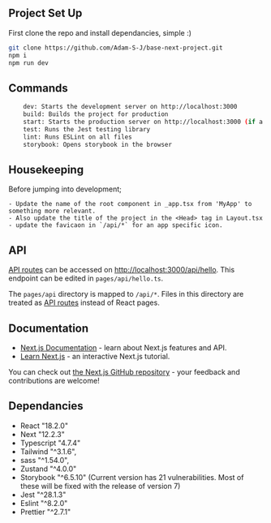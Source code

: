 ## Project Set Up

First clone the repo and install dependancies, simple :)

```bash
git clone https://github.com/Adam-S-J/base-next-project.git
npm i
npm run dev
```

## Commands

```bash
    dev: Starts the development server on http://localhost:3000
    build: Builds the project for production
    start: Starts the production server on http://localhost:3000 (if a build has been generated)
    test: Runs the Jest testing library
    lint: Runs ESLint on all files
    storybook: Opens storybook in the browser
```

## Housekeeping

Before jumping into development;

    - Update the name of the root component in _app.tsx from 'MyApp' to something more relevant.
    - Also update the title of the project in the <Head> tag in Layout.tsx
    - update the favicaon in `/api/*` for an app specific icon.

## API

[API routes](https://nextjs.org/docs/api-routes/introduction) can be accessed on [http://localhost:3000/api/hello](http://localhost:3000/api/hello). This endpoint can be edited in `pages/api/hello.ts`.

The `pages/api` directory is mapped to `/api/*`. Files in this directory are treated as [API routes](https://nextjs.org/docs/api-routes/introduction) instead of React pages.

## Documentation

-   [Next.js Documentation](https://nextjs.org/docs) - learn about Next.js features and API.
-   [Learn Next.js](https://nextjs.org/learn) - an interactive Next.js tutorial.

You can check out [the Next.js GitHub repository](https://github.com/vercel/next.js/) - your feedback and contributions are welcome!

## Dependancies

-   React "18.2.0"
-   Next "12.2.3"
-   Typescript "4.7.4"
-   Tailwind "^3.1.6",
-   sass "^1.54.0",
-   Zustand "^4.0.0"
-   Storybook "^6.5.10" (Current version has 21 vulnerabilities. Most of these will be fixed with the release of version 7)
-   Jest "^28.1.3"
-   Eslint "^8.2.0"
-   Prettier "^2.7.1"
